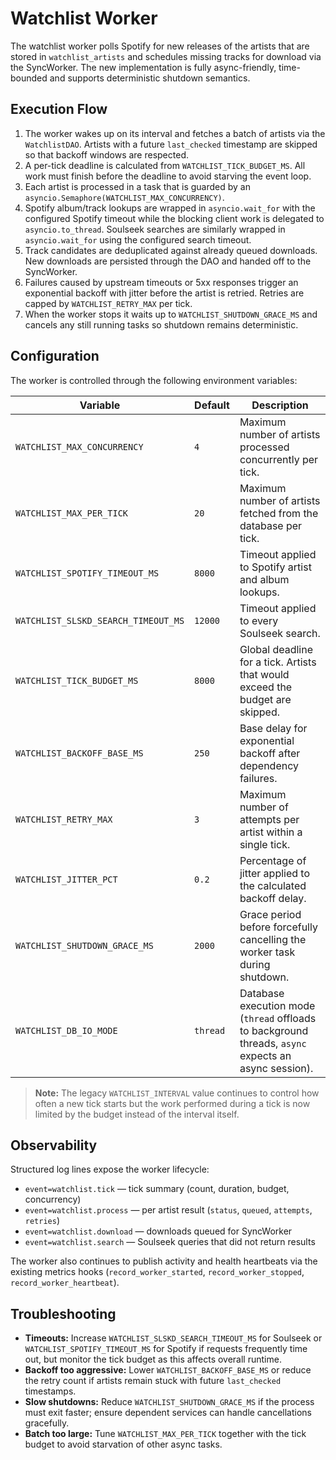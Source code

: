 # Watchlist Worker

The watchlist worker polls Spotify for new releases of the artists that are
stored in `watchlist_artists` and schedules missing tracks for download via the
SyncWorker. The new implementation is fully async-friendly, time-bounded and
supports deterministic shutdown semantics.

## Execution Flow

1. The worker wakes up on its interval and fetches a batch of artists via the
   `WatchlistDAO`. Artists with a future `last_checked` timestamp are skipped so
   that backoff windows are respected.
2. A per-tick deadline is calculated from `WATCHLIST_TICK_BUDGET_MS`. All work
   must finish before the deadline to avoid starving the event loop.
3. Each artist is processed in a task that is guarded by an
   `asyncio.Semaphore(WATCHLIST_MAX_CONCURRENCY)`.
4. Spotify album/track lookups are wrapped in `asyncio.wait_for` with the
   configured Spotify timeout while the blocking client work is delegated to
   `asyncio.to_thread`. Soulseek searches are similarly wrapped in
   `asyncio.wait_for` using the configured search timeout.
5. Track candidates are deduplicated against already queued downloads. New
   downloads are persisted through the DAO and handed off to the SyncWorker.
6. Failures caused by upstream timeouts or 5xx responses trigger an exponential
   backoff with jitter before the artist is retried. Retries are capped by
   `WATCHLIST_RETRY_MAX` per tick.
7. When the worker stops it waits up to `WATCHLIST_SHUTDOWN_GRACE_MS` and
   cancels any still running tasks so shutdown remains deterministic.

## Configuration

The worker is controlled through the following environment variables:

| Variable | Default | Description |
|----------|---------|-------------|
| `WATCHLIST_MAX_CONCURRENCY` | `4` | Maximum number of artists processed concurrently per tick. |
| `WATCHLIST_MAX_PER_TICK` | `20` | Maximum number of artists fetched from the database per tick. |
| `WATCHLIST_SPOTIFY_TIMEOUT_MS` | `8000` | Timeout applied to Spotify artist and album lookups. |
| `WATCHLIST_SLSKD_SEARCH_TIMEOUT_MS` | `12000` | Timeout applied to every Soulseek search. |
| `WATCHLIST_TICK_BUDGET_MS` | `8000` | Global deadline for a tick. Artists that would exceed the budget are skipped. |
| `WATCHLIST_BACKOFF_BASE_MS` | `250` | Base delay for exponential backoff after dependency failures. |
| `WATCHLIST_RETRY_MAX` | `3` | Maximum number of attempts per artist within a single tick. |
| `WATCHLIST_JITTER_PCT` | `0.2` | Percentage of jitter applied to the calculated backoff delay. |
| `WATCHLIST_SHUTDOWN_GRACE_MS` | `2000` | Grace period before forcefully cancelling the worker task during shutdown. |
| `WATCHLIST_DB_IO_MODE` | `thread` | Database execution mode (`thread` offloads to background threads, `async` expects an async session). |

> **Note:** The legacy `WATCHLIST_INTERVAL` value continues to control how often
> a new tick starts but the work performed during a tick is now limited by the
> budget instead of the interval itself.

## Observability

Structured log lines expose the worker lifecycle:

- `event=watchlist.tick` — tick summary (count, duration, budget, concurrency)
- `event=watchlist.process` — per artist result (`status`, `queued`, `attempts`, `retries`)
- `event=watchlist.download` — downloads queued for SyncWorker
- `event=watchlist.search` — Soulseek queries that did not return results

The worker also continues to publish activity and health heartbeats via the
existing metrics hooks (`record_worker_started`, `record_worker_stopped`,
`record_worker_heartbeat`).

## Troubleshooting

- **Timeouts:** Increase `WATCHLIST_SLSKD_SEARCH_TIMEOUT_MS` for Soulseek or
  `WATCHLIST_SPOTIFY_TIMEOUT_MS` for Spotify if requests frequently time out,
  but monitor the tick budget as this affects overall runtime.
- **Backoff too aggressive:** Lower `WATCHLIST_BACKOFF_BASE_MS` or reduce the
  retry count if artists remain stuck with future `last_checked` timestamps.
- **Slow shutdowns:** Reduce `WATCHLIST_SHUTDOWN_GRACE_MS` if the process must
  exit faster; ensure dependent services can handle cancellations gracefully.
- **Batch too large:** Tune `WATCHLIST_MAX_PER_TICK` together with the tick
  budget to avoid starvation of other async tasks.
